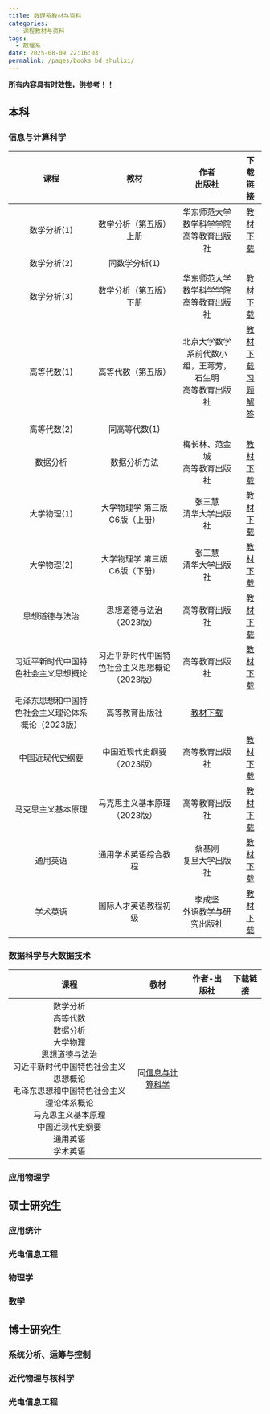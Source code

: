 ```yaml
---
title: 数理系教材与资料
categories: 
  - 课程教材与资料
tags: 
  - 数理系
date: 2025-08-09 22:16:03
permalink: /pages/books_bd_shulixi/
---
```

**所有内容具有时效性，供参考！！**

## 本科

### 信息与计算科学

| 课程  | 教材 | 作者 </br> 出版社 | 下载链接 |
| :---: |:---:|:---:|:---:|
|数学分析(1)|数学分析（第五版）上册|华东师范大学数学科学学院 </br> 高等教育出版社|<a href="https://onemanager.ncepuinfo.cc/NCEPUwiki/保定/数理系/数学分析第五版(上册)华东师范大学版.pdf" target="_blank">教材下载</a>|
|数学分析(2)|同数学分析(1)|||
|数学分析(3)|数学分析（第五版）下册|华东师范大学数学科学学院 </br> 高等教育出版社|<a href="https://onemanager.ncepuinfo.cc/NCEPUwiki/保定/数理系/数学分析第五版(下册)华东师范大学版.pdf" target="_blank">教材下载</a>|
|高等代数(1)|高等代数（第五版）|北京大学数学系前代数小组，王萼芳，石生明 </br> 高等教育出版社|<a href="https://onemanager.ncepuinfo.cc/NCEPUwiki/保定/数理系/高等代数（第五版） (王萼芳，石生明).pdf" target="_blank">教材下载</a> </br> <a href="https://onemanager.ncepuinfo.cc/NCEPUwiki/保定/数理系/高等代数铺导与习题解答-王萼芳第五版.pdf" target="_blank">习题解答</a>|
|高等代数(2)|同高等代数(1)|||
|数据分析|数据分析方法|梅长林、范金城 </br> 高等教育出版社|<a href="https://onemanager.ncepuinfo.cc/NCEPUwiki/保定/数理系/数据分析方法梅长林.pdf" target="_blank">教材下载</a>|
|大学物理(1)|大学物理学 第三版 C6版（上册）|张三慧 </br> 清华大学出版社|<a href="https://onemanager.ncepuinfo.cc/NCEPUwiki/大物/大学物理学C6版上册-第3版.pdf" target="_blank">教材下载</a>|
|大学物理(2)|大学物理学 第三版 C6版（下册）|张三慧 </br> 清华大学出版社|<a href="https://onemanager.ncepuinfo.cc/NCEPUwiki/大物/大学物理学C6版上册-第3版.pdf" target="_blank">教材下载</a>|
|思想道德与法治|思想道德与法治（2023版）|高等教育出版社|<a href="https://onemanager.ncepuinfo.cc/NCEPUwiki/思政/思想道德与法治（2023版）.pdf" target="_blank">教材下载</a>|
|习近平新时代中国特色社会主义思想概论|习近平新时代中国特色社会主义思想概论（2023版）|高等教育出版社|<a href="https://onemanager.ncepuinfo.cc/NCEPUwiki/思政/习近平新时代中国特色社会主义思想概论（2023版）.pdf" target="_blank">教材下载</a>|
|毛泽东思想和中国特色社会主义理论体系概论（2023版）|高等教育出版社|<a href="https://onemanager.ncepuinfo.cc/NCEPUwiki/思政/毛泽东思想和中国特色社会主义理论体系概论（2023版）.pdf" target="_blank">教材下载</a>|
|中国近现代史纲要|中国近现代史纲要（2023版）|高等教育出版社|<a href="https://onemanager.ncepuinfo.cc/NCEPUwiki/思政/中国近现代史纲要（2023版）.pdf" target="_blank">教材下载</a>|
|马克思主义基本原理|马克思主义基本原理（2023版）|高等教育出版社|<a href="https://onemanager.ncepuinfo.cc/NCEPUwiki/思政/马克思主义基本原理（2023版）.pdf" target="_blank">教材下载</a>|
|通用英语|通用学术英语综合教程|蔡基刚 </br> 复旦大学出版社|<a href="https://onemanager.ncepuinfo.cc/NCEPUwiki/英语/通用学术英语综合教程-蔡基刚.pdf" target="_blank">教材下载</a>|
|学术英语|国际人才英语教程初级|李成坚 </br> 外语教学与研究出版社|<a href="https://onemanager.ncepuinfo.cc/NCEPUwiki/英语/国际人才英语教程初级-李成坚.pdf" target="_blank">教材下载</a>|

### 数据科学与大数据技术

| 课程  | 教材 | 作者-出版社 | 下载链接 |
| :---: |:---:|:---:|:---:|
|数学分析 </br> 高等代数 </br> 数据分析 </br> 大学物理 </br> 思想道德与法治 </br> 习近平新时代中国特色社会主义思想概论 </br> 毛泽东思想和中国特色社会主义理论体系概论 </br> 马克思主义基本原理 </br> 中国近现代史纲要 </br> 通用英语 </br> 学术英语 </br>|同[信息与计算科学](#信息与计算科学)||||

### 应用物理学

## 硕士研究生

### 应用统计

### 光电信息工程

### 物理学

### 数学

## 博士研究生

### 系统分析、运筹与控制

### 近代物理与核科学

### 光电信息工程